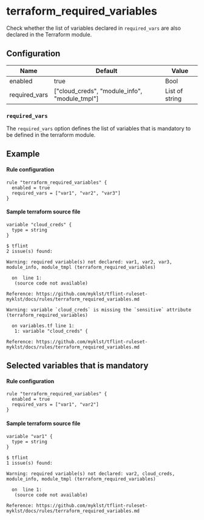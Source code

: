 # terraform_required_variables

Check whether the list of variables declared in `required_vars` are also declared in the Terraform module.

## Configuration

| Name          | Default                                       | Value          |
| ------------- | --------------------------------------------- | -------------- |
| enabled       | true                                          | Bool           |
| required_vars | ["cloud_creds", "module_info", "module_tmpl"] | List of string |

### `required_vars`

The `required_vars` option defines the list of variables that is mandatory to be defined in the terraform module.

## Example

#### Rule configuration

```hcl
rule "terraform_required_variables" {
  enabled = true
  required_vars = ["var1", "var2", "var3"]
}
```

#### Sample terraform source file

```hcl
variable "cloud_creds" {
  type = string
}
```

```
$ tflint
2 issue(s) found:

Warning: required variable(s) not declared: var1, var2, var3, module_info, module_tmpl (terraform_required_variables)

  on  line 1:
   (source code not available)

Reference: https://github.com/myklst/tflint-ruleset-myklst/docs/rules/terraform_required_variables.md

Warning: variable `cloud_creds` is missing the `sensitive` attribute (terraform_required_variables)

  on variables.tf line 1:
   1: variable "cloud_creds" {

Reference: https://github.com/myklst/tflint-ruleset-myklst/docs/rules/terraform_required_variables.md
```

## Selected variables that is mandatory

#### Rule configuration

```
rule "terraform_required_variables" {
  enabled = true
  required_vars = ["var1", "var2"]
}
```

#### Sample terraform source file

```hcl
variable "var1" {
  type = string
}
```

```
$ tflint
1 issue(s) found:

Warning: required variable(s) not declared: var2, cloud_creds, module_info, module_tmpl (terraform_required_variables)

  on  line 1:
   (source code not available)

Reference: https://github.com/myklst/tflint-ruleset-myklst/docs/rules/terraform_required_variables.md
```
